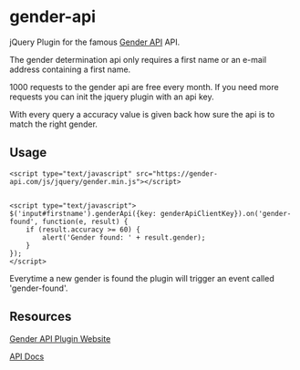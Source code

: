 gender-api
==========

jQuery Plugin for the famous <a href="https://gender-api.com">Gender API</a> API.

The gender determination api only requires a first name or an e-mail address containing a first name.

1000 requests to the gender api are free every month. 
If you need more requests you can init the jquery plugin with an api key.

With every query a accuracy value is given back how sure the api is to match the right gender.


Usage
-----

	<script type="text/javascript" src="https://gender-api.com/js/jquery/gender.min.js"></script>


	<script type="text/javascript">
	$('input#firstname').genderApi({key: genderApiClientKey}).on('gender-found', function(e, result) {
		if (result.accuracy >= 60) {
			alert('Gender found: ' + result.gender);
		}
	});
	</script>


Everytime a new gender is found the plugin will trigger an event called 'gender-found'.


Resources
---------

<a href="https://gender-api.com/en/jquery-plugin">Gender API Plugin Website</a>

<a href="https://gender-api.com/en/api-docs">API Docs</a>
